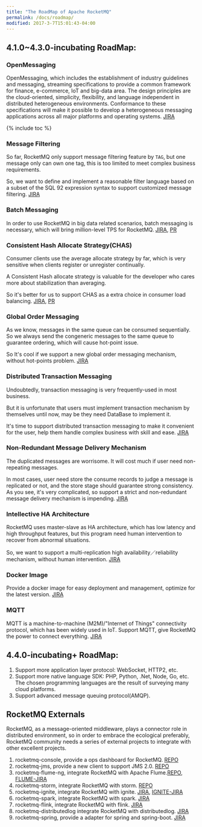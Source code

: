 ```yaml
---
title: "The RoadMap of Apache RocketMQ"
permalink: /docs/roadmap/
modified: 2017-3-7T15:01:43-04:00
---
```


## 4.1.0~4.3.0-incubating RoadMap: 


### OpenMessaging 
OpenMessaging, which includes the establishment of industry guidelines and messaging, streaming specifications to provide a common framework for finance, e-commerce, IoT and big-data area. The design principles are the cloud-oriented, simplicity, flexibility, and language independent in distributed heterogeneous environments. Conformance to these specifications will make it possible to develop a heterogeneous messaging applications across all major platforms and operating systems. [JIRA](https://issues.apache.org/jira/browse/ROCKETMQ-17) 


{% include toc %} 


### Message Filtering 
So far, RocketMQ only support message filtering feature by `TAG`, but one message only can own one tag, this is too limited to meet complex business requirements. 


So, we want to define and implement a reasonable filter language based on a subset of the SQL 92 expression syntax to support customized message filtering. [JIRA](https://issues.apache.org/jira/browse/ROCKETMQ-121) 


### Batch Messaging 

In order to use RocketMQ in big data related scenarios, batch messaging is necessary, which will bring million-level TPS for RocketMQ. [JIRA](https://issues.apache.org/jira/browse/ROCKETMQ-80), [PR](https://github.com/apache/incubator-rocketmq/pull/53) 

### Consistent Hash Allocate Strategy(CHAS) 

Consumer clients use the average allocate strategy by far, which is very sensitive when clients register or unregister continually. 

A Consistent Hash allocate strategy is valuable for the developer who cares more about stabilization than averaging. 

So it's better for us to support CHAS as a extra choice in consumer load balancing. [JIRA](https://issues.apache.org/jira/browse/ROCKETMQ-67), [PR](https://github.com/apache/incubator-rocketmq/pull/67) 

### Global Order Messaging 

As we know, messages in the same queue can be consumed sequentially. So we always send the congeneric messages to the same queue to guarantee ordering, which will cause hot-point issue. 

So It's cool if we support a new global order messaging mechanism, without hot-points problem. [JIRA](https://issues.apache.org/jira/browse/ROCKETMQ-122) 

### Distributed Transaction Messaging 
Undoubtedly, transaction messaging is very frequently-used in most business.  

But it is unfortunate that users must implement transaction mechanism by themselves until now, may be they need DataBase to implement it. 
 
It's time to support distributed transaction messaging to make it convenient for the user, help them handle complex business with skill and ease. [JIRA](https://issues.apache.org/jira/browse/ROCKETMQ-123) 

### Non-Redundant Message Delivery Mechanism 

The duplicated messages are worrisome. It will cost much if user need non-repeating messages. 

In most cases, user need store the consume records to judge a message is replicated or not, and the store stage should guarantee strong consistency. As you see, it's very complicated, so support a strict and non-redundant message delivery mechanism is impending. [JIRA](https://issues.apache.org/jira/browse/ROCKETMQ-124) 

### Intellective HA Architecture 

RocketMQ uses master-slave as HA architecture, which has low latency and high throughput features, but this program need human intervention to recover from abnormal situations. 
  
So, we want to support a multi-replication high availability／reliability mechanism, without human intervention. [JIRA](https://issues.apache.org/jira/browse/ROCKETMQ-125) 

### Docker Image 
Provide a docker image for easy deployment and management, optimize for the latest version. [JIRA](https://issues.apache.org/jira/browse/ROCKETMQ-126) 

### MQTT 
MQTT is a machine-to-machine (M2M)/"Internet of Things" connectivity protocol, which has been widely used in IoT. Support MQTT, give RocketMQ the power to connect everything. [JIRA](https://issues.apache.org/jira/browse/ROCKETMQ-127) 

## 4.4.0-incubating+ RoadMap: 

1. Support more application layer protocol: WebSocket, HTTP2, etc. 
2. Support more native language SDK: PHP, Python, .Net, Node, Go, etc. The chosen programming languages are the result of surveying many cloud platforms. 
3. Support advanced message queuing protocol(AMQP). 

## RocketMQ Externals 

RocketMQ, as a message-oriented middleware, plays a connector role in distributed environment, so in order to embrace the ecological preferably, RocketMQ community needs a series of external projects to integrate with other excellent projects. 

1. rocketmq-console, provide a ops dashboard for RocketMQ. [REPO](https://github.com/apache/incubator-rocketmq-externals/tree/master/rocketmq-console) 
2. rocketmq-jms, provide a new client to support JMS 2.0. [REPO](https://github.com/apache/incubator-rocketmq-externals/tree/master/rocketmq-jms) 
3. rocketmq-flume-ng, integrate RocketMQ with Apache Flume.[REPO](https://github.com/apache/incubator-rocketmq-externals/tree/master/rocketmq-flume), [FLUME-JIRA](https://issues.apache.org/jira/browse/FLUME-3058) 
4. rocketmq-storm, integrate RocketMQ with storm. [REPO](https://github.com/rocketmq/rocketmq-storm) 
5. rocketmq-ignite, integrate RocketMQ with ignite. [JIRA](https://issues.apache.org/jira/browse/ROCKETMQ-41), [IGNITE-JIRA](https://issues.apache.org/jira/browse/IGNITE-4539) 
6. rocketmq-spark, integrate RocketMQ with spark. [JIRA](https://issues.apache.org/jira/browse/ROCKETMQ-81) 
7. rocketmq-flink, integrate RocketMQ with flink. [JIRA](https://issues.apache.org/jira/browse/ROCKETMQ-82) 
8. rocketmq-distributedlog integrate RocketMQ with distributedlog. [JIRA](https://issues.apache.org/jira/browse/ROCKETMQ-21) 
9. rocketmq-spring, provide a adapter for spring and spring-boot. [JIRA](https://issues.apache.org/jira/browse/ROCKETMQ-120) 
